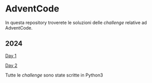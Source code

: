 # AdventCode
In questa repository troverete le soluzioni delle *challenge* relative ad AdventCode.

## 2024
[Day 1](2024/Day1)

[Day 2](2024/Day2)

Tutte le *challenge* sono state scritte in Python3
